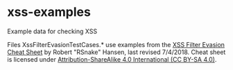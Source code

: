 # xss-examples

Example data for checking XSS

Files XssFilterEvasionTestCases.* use examples from the [XSS Filter Evasion Cheat Sheet](https://www.owasp.org/index.php/XSS_Filter_Evasion_Cheat_Sheet) by Robert "RSnake" Hansen, last revised 7/4/2018. Cheat sheet is licensed under [Attribution-ShareAlike 4.0 International (CC BY-SA 4.0)](https://creativecommons.org/licenses/by-sa/4.0/).

